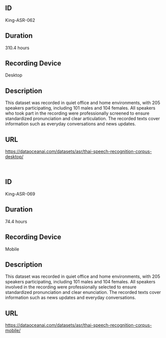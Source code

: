 ## ID
King-ASR-062
## Duration
310.4 hours
## Recording Device
Desktop
## Description
This dataset was recorded in quiet office and home environments, with 205 speakers participating, including 101 males and 104 females. All speakers who took part in the recording were professionally screened to ensure standardized pronunciation and clear articulation. The recorded texts cover information such as everyday conversations and news updates.
## URL
https://dataoceanai.com/datasets/asr/thai-speech-recognition-corpus-desktop/

<br>

## ID
King-ASR-069
## Duration
74.4 hours
## Recording Device
Mobile
## Description
This dataset was recorded in quiet office and home environments, with 205 speakers participating, including 101 males and 104 females. All speakers involved in the recording were professionally selected to ensure standardized pronunciation and clear enunciation. The recorded texts cover information such as news updates and everyday conversations.
## URL
https://dataoceanai.com/datasets/asr/thai-speech-recognition-corpus-mobile/

